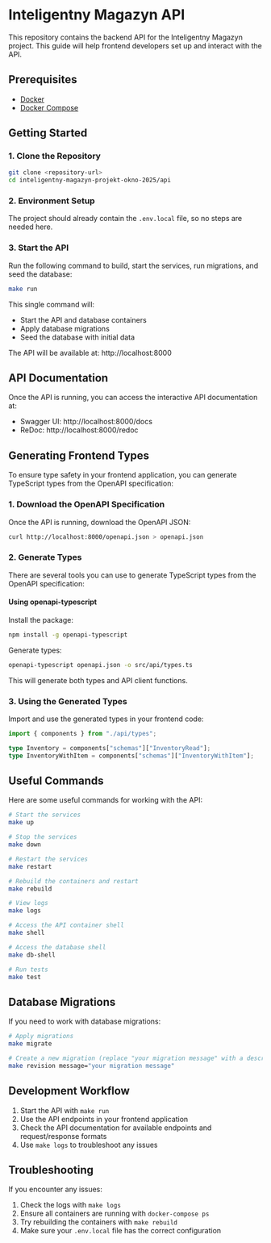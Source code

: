 # Inteligentny Magazyn API

This repository contains the backend API for the Inteligentny Magazyn project. This guide will help frontend developers set up and interact with the API.

## Prerequisites

- [Docker](https://www.docker.com/get-started)
- [Docker Compose](https://docs.docker.com/compose/install/)

## Getting Started

### 1. Clone the Repository

```bash
git clone <repository-url>
cd inteligentny-magazyn-projekt-okno-2025/api
```

### 2. Environment Setup

The project should already contain the `.env.local` file, so no steps are needed here.

### 3. Start the API

Run the following command to build, start the services, run migrations, and seed the database:

```bash
make run
```

This single command will:

- Start the API and database containers
- Apply database migrations
- Seed the database with initial data

The API will be available at: http://localhost:8000

## API Documentation

Once the API is running, you can access the interactive API documentation at:

- Swagger UI: http://localhost:8000/docs
- ReDoc: http://localhost:8000/redoc

## Generating Frontend Types

To ensure type safety in your frontend application, you can generate TypeScript types from the OpenAPI specification:

### 1. Download the OpenAPI Specification

Once the API is running, download the OpenAPI JSON:

```bash
curl http://localhost:8000/openapi.json > openapi.json
```

### 2. Generate Types

There are several tools you can use to generate TypeScript types from the OpenAPI specification:

#### Using openapi-typescript

Install the package:

```bash
npm install -g openapi-typescript
```

Generate types:

```bash
openapi-typescript openapi.json -o src/api/types.ts
```

This will generate both types and API client functions.

### 3. Using the Generated Types

Import and use the generated types in your frontend code:

```typescript
import { components } from "./api/types";

type Inventory = components["schemas"]["InventoryRead"];
type InventoryWithItem = components["schemas"]["InventoryWithItem"];
```

## Useful Commands

Here are some useful commands for working with the API:

```bash
# Start the services
make up

# Stop the services
make down

# Restart the services
make restart

# Rebuild the containers and restart
make rebuild

# View logs
make logs

# Access the API container shell
make shell

# Access the database shell
make db-shell

# Run tests
make test
```

## Database Migrations

If you need to work with database migrations:

```bash
# Apply migrations
make migrate

# Create a new migration (replace "your migration message" with a description)
make revision message="your migration message"
```

## Development Workflow

1. Start the API with `make run`
2. Use the API endpoints in your frontend application
3. Check the API documentation for available endpoints and request/response formats
4. Use `make logs` to troubleshoot any issues

## Troubleshooting

If you encounter any issues:

1. Check the logs with `make logs`
2. Ensure all containers are running with `docker-compose ps`
3. Try rebuilding the containers with `make rebuild`
4. Make sure your `.env.local` file has the correct configuration
